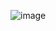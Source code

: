 ![image](https://user-images.githubusercontent.com/59511698/111085716-35535200-8521-11eb-8d8b-e39ef072040f.png)
